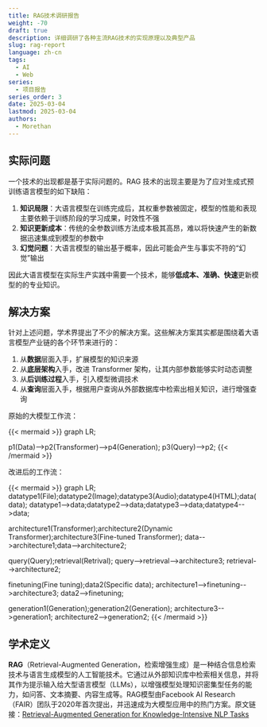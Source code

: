 ```yaml
---
title: RAG技术调研报告
weight: -70
draft: true
description: 详细调研了各种主流RAG技术的实现原理以及典型产品
slug: rag-report
language: zh-cn
tags:
  - AI
  - Web
series:
  - 项目报告
series_order: 3
date: 2025-03-04
lastmod: 2025-03-04
authors:
  - Morethan
---
```


## 实际问题

一个技术的出现都是基于实际问题的。RAG 技术的出现主要是为了应对生成式预训练语言模型的如下缺陷：

1. **知识局限**：大语言模型在训练完成后，其权重参数被固定，模型的性能和表现主要依赖于训练阶段的学习成果，时效性不强
2. **知识更新成本**：传统的全参数训练方法成本极其高昂，难以将快速产生的新数据迅速集成到模型的参数中
3. **幻觉问题**：大语言模型的输出基于概率，因此可能会产生与事实不符的“幻觉”输出

因此大语言模型在实际生产实践中需要一个技术，能够**低成本、准确、快速**更新模型的的专业知识。

## 解决方案

针对上述问题，学术界提出了不少的解决方案。这些解决方案其实都是围绕着大语言模型产业链的各个环节来进行的：

1. 从**数据**层面入手，扩展模型的知识来源
2. 从**底层架构**入手，改进 Transformer 架构，让其内部参数能够实时动态调整
3. 从**后训练过程**入手，引入模型微调技术
4. 从**查询**层面入手，根据用户查询从外部数据库中检索出相关知识，进行增强查询

原始的大模型工作流：

{{< mermaid >}}
graph LR;

p1(Data)-->p2(Transformer)-->p4(Generation);
p3(Query)-->p2;
{{< /mermaid >}}

改进后的工作流：

{{< mermaid >}}
graph LR;
datatype1(File);datatype2(Image);datatype3(Audio);datatype4(HTML);data(data);
datatype1-->data;datatype2-->data;datatype3-->data;datatype4-->data;

architecture1(Transformer);architecture2(Dynamic Transformer);architecture3(Fine-tuned Transformer);
data-->architecture1;data-->architecture2;

query(Query);retrieval(Retrival);
query-->retrieval-->architecture3;
retrieval-->architecture2;

finetuning(Fine tuning);data2(Specific data);
architecture1-->finetuning-->architecture3;
data2-->finetuning;

generation1(Generation);generation2(Generation);
architecture3-->generation1;
architecture2-->generation2;
{{< /mermaid >}}

## 学术定义

**RAG**（Retrieval-Augmented Generation，检索增强生成）是一种结合信息检索技术与语言生成模型的人工智能技术。它通过从外部知识库中检索相关信息，并将其作为提示输入给大型语言模型（LLMs），以增强模型处理知识密集型任务的能力，如问答、文本摘要、内容生成等。RAG模型由Facebook AI Research（FAIR）团队于2020年首次提出，并迅速成为大模型应用中的热门方案。原文链接：[Retrieval-Augmented Generation for Knowledge-Intensive NLP Tasks](https://arxiv.org/abs/2005.11401)
